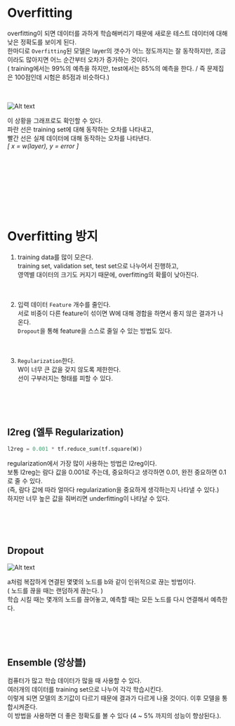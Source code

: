# Overfitting

overfitting이 되면 데이터를 과하게 학습해버리기 때문에 새로운 테스트 데이터에 대해 낮은 정확도를 보이게 된다.  
한마디로 `Overfitting`된 모델은 layer의 갯수가 어느 정도까지는 잘 동작하지만, 조금이라도 많아지면 어느 순간부터 오차가 증가하는 것이다.  
( training에서는 99%의 예측을 하지만, test에서는 85%의 예측을 한다. / 즉 문제집은 100점인데 시험은 85점과 비슷하다.)

ㅤ

![Alt text](image-1.png)

이 상황을 그래프로도 확인할 수 있다.  
파란 선은 training set에 대해 동작하는 오차를 나타내고,  
빨간 선은 실제 데이터에 대해 동작하는 오차를 나타낸다.  
_[ x = w(layer), y = error ]_

ㅤ

ㅤ

ㅤ

ㅤ

# Overfitting 방지

1. training data를 많이 모은다.  
   training set, validation set, test set으로 나누어서 진행하고,  
   영역별 대이터의 크기도 커지기 때문에, overfitting의 확률이 낮아진다.

ㅤ

2. 입력 데이터 `Feature` 개수를 줄인다.  
   서로 비중이 다른 feature이 섞이면 W에 대해 경합을 하면서 좋지 않은 결과가 나온다.  
   `Dropout`을 통해 feature을 스스로 줄일 수 있는 방법도 있다.

ㅤ

3. `Regularization`한다.  
   W이 너무 큰 값을 갖지 않도록 제한한다.  
   선이 구부러지는 형태를 피할 수 있다.

ㅤ

ㅤ

## l2reg (엘투 Regularization)

```py
l2reg = 0.001 * tf.reduce_sum(tf.square(W))
```

regularization에서 가장 많이 사용하는 방법은 l2reg이다.  
보통 l2reg는 람다 값을 0.001로 주는데, 중요하다고 생각하면 0.01, 완전 중요하면 0.1로 줄 수 있다.  
(즉, 람다 값에 따라 얼마다 regularization을 중요하게 생각하는지 나타낼 수 있다.)  
하지만 너무 높은 값을 줘버리면 underfitting이 나타날 수 있다.

ㅤ

ㅤ

## Dropout

![Alt text](image.png)

a처럼 복잡하게 연결된 몇몇의 노드를 b와 같이 인위적으로 끊는 방법이다.  
( 노드를 끊을 때는 랜덤하게 끊는다. )  
학습 시킬 때는 몇개의 노드를 끊어놓고, 예측할 때는 모든 노드를 다시 연결해서 예측한다.

ㅤ

ㅤ

## Ensemble (앙상블)

컴퓨터가 많고 학습 데이터가 많을 때 사용할 수 있다.  
여러개의 데이터를 training set으로 나누어 각각 학습시킨다.  
이렇게 되면 모델의 초기값이 다르기 때문에 결과가 다르게 나올 것이다. 이후 모델을 통합시켜준다.  
이 방법을 사용하면 더 좋은 정확도를 볼 수 있다 (4 ~ 5% 까지의 성능이 향상된다.).
